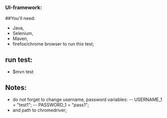 ### UI-framework:

##You'll need:
 - Java, 
 - Selenium, 
 - Maven,
 - firefox/chrome browser to run this test;
 
 
## run test:
  - $mvn test
  
  
## Notes:

 - do not forget to change username, password  variables:
 -- USERNAME_1 = "test1";
 -- PASSWORD_1 = "pass1";
 - and path to chromedriver;
